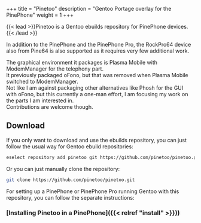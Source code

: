 +++
title = "Pinetoo"
description = "Gentoo Portage overlay for the PinePhone"
weight = 1
+++

{{< lead >}}Pinetoo is a Gentoo ebuilds repository for PinePhone devices.{{< /lead >}}

In addition to the PinePhone and the PinePhone Pro, the RockPro64 device also from Pine64 is also supported as it requires very few additional work.

The graphical environment it packages is Plasma Mobile with ModemManager for the telephony part.  
It previously packaged oFono, but that was removed when Plasma Mobile switched to ModemManager.  
Not like I am against packaging other alternatives like Phosh for the GUI with oFono, but this currently a one-man effort, I am focusing my work on the parts I am interested in.  
Contributions are welcome though.

## Download

If you only want to download and use the ebuilds repository, you can just follow the usual way for Gentoo ebuild repositories:

```bash
eselect repository add pinetoo git https://github.com/pinetoo/pinetoo.git
```

Or you can just manually clone the repository:

```bash
git clone https://github.com/pinetoo/pinetoo.git
```

For setting up a PinePhone or PinePhone Pro running Gentoo with this repository, you can follow the separate instructions:

### [Installing Pinetoo in a PinePhone]({{< relref "install" >}}))
